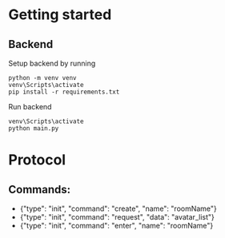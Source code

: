# Getting started

## Backend

Setup backend by running

```
python -m venv venv
venv\Scripts\activate
pip install -r requirements.txt
```

Run backend

```
venv\Scripts\activate
python main.py
```



# Protocol

## Commands:

- {"type": "init", "command":  "create", "name": "roomName"}
- {"type": "init", "command":  "request", "data": "avatar_list"}
- {"type": "init", "command":  "enter", "name": "roomName"}

